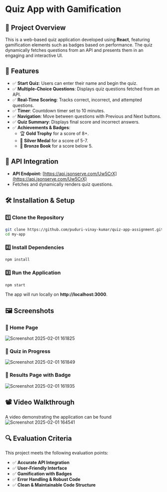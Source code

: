 

# Quiz App with Gamification

## 📌 Project Overview
This is a web-based quiz application developed using **React**, featuring gamification elements such as badges based on performance. The quiz dynamically fetches questions from an API and presents them in an engaging and interactive UI.

## 🚀 Features
- ✅ **Start Quiz**: Users can enter their name and begin the quiz.
- ✅ **Multiple-Choice Questions**: Displays quiz questions fetched from an API.
- ✅ **Real-Time Scoring**: Tracks correct, incorrect, and attempted questions.
- ✅ **Timer**: Countdown timer set to 10 minutes.
- ✅ **Navigation**: Move between questions with Previous and Next buttons.
- ✅ **Quiz Summary**: Displays final score and incorrect answers.
- ✅ **Achievements & Badges**:
  - 🏆 **Gold Trophy** for a score of 8+.
  - 🥈 **Silver Medal** for a score of 5-7.
  - 📖 **Bronze Book** for a score below 5.

## 🔗 API Integration
- **API Endpoint:** [https://api.jsonserve.com/Uw5CrX](https://api.jsonserve.com/Uw5CrX)
- Fetches and dynamically renders quiz questions.

## 🛠️ Installation & Setup
### 1️⃣ Clone the Repository
```sh
git clone https://github.com/puduri-vinay-kumar/quiz-app-assignment.git
cd my-app
```

### 2️⃣ Install Dependencies
```sh
npm install
```

### 3️⃣ Run the Application
```sh
npm start
```
The app will run locally on **http://localhost:3000**.

## 🖼️ Screenshots
### 📌 Home Page

![Screenshot 2025-02-01 161825](https://github.com/user-attachments/assets/bd5174c7-420b-4229-b6ee-0edc8e3bdaa2)


### 📌 Quiz in Progress
![Screenshot 2025-02-01 161849](https://github.com/user-attachments/assets/988c9ccb-b0b9-4262-a059-e9a5a5620411)


### 📌 Results Page with Badge
![Screenshot 2025-02-01 161935](https://github.com/user-attachments/assets/5c45ba09-326d-47e4-82c2-b7e79c1b0ba1)


## 📽️ Video Walkthrough
A video demonstrating the application can be found ![Screenshot 2025-02-01 164541](https://github.com/user-attachments/assets/2a1c570e-bc41-4e99-81e3-211d17439fcc)


## 🔍 Evaluation Criteria
This project meets the following evaluation points:
- ✅ **Accurate API Integration**
- ✅ **User-Friendly Interface**
- ✅ **Gamification with Badges**
- ✅ **Error Handling & Robust Code**
- ✅ **Clean & Maintainable Code Structure**





